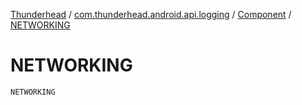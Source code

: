 [Thunderhead](../../index.md) / [com.thunderhead.android.api.logging](../index.md) / [Component](index.md) / [NETWORKING](./-n-e-t-w-o-r-k-i-n-g.md)

# NETWORKING

`NETWORKING`